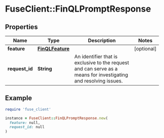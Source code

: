 # FuseClient::FinQLPromptResponse

## Properties

| Name | Type | Description | Notes |
| ---- | ---- | ----------- | ----- |
| **feature** | [**FinQLFeature**](FinQLFeature.md) |  | [optional] |
| **request_id** | **String** | An identifier that is exclusive to the request and can serve as a means for investigating and resolving issues. |  |

## Example

```ruby
require 'fuse_client'

instance = FuseClient::FinQLPromptResponse.new(
  feature: null,
  request_id: null
)
```

